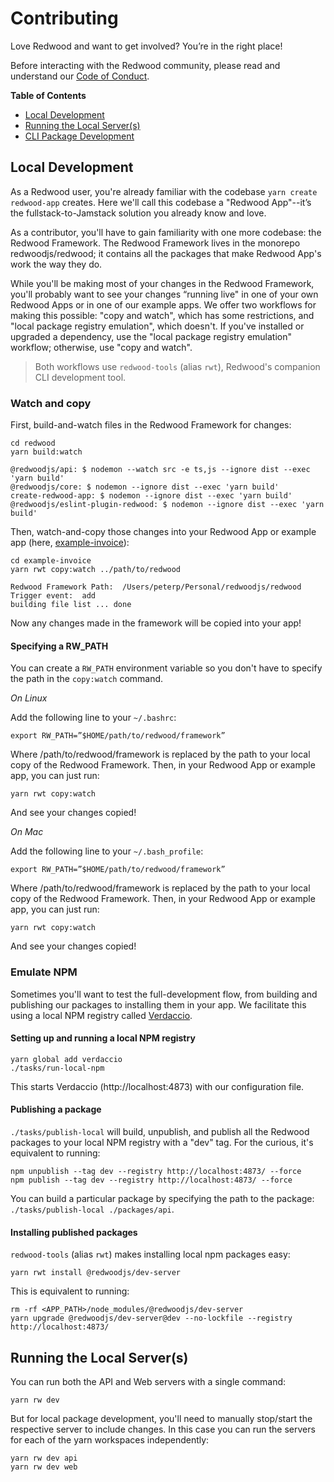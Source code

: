 # Contributing

Love Redwood and want to get involved? You’re in the right place!

Before interacting with the Redwood community, please read and understand our [Code of Conduct](https://github.com/redwoodjs/redwood/blob/master/CODE_OF_CONDUCT.md).

**Table of Contents**

- [Local Development](#Local-Development)
- [Running the Local Server(s)](#Running-the-Local-Server(s))
- [CLI Package Development](#CLI-Package-Development)

<!-- toc -->

## Local Development

As a Redwood user, you're already familiar with the codebase `yarn create redwood-app` creates.
Here we'll call this codebase a "Redwood App"--it’s the fullstack-to-Jamstack solution you already know and love.

As a contributor, you'll have to gain familiarity with one more codebase: the Redwood Framework.
The Redwood Framework lives in the monorepo redwoodjs/redwood; it contains all the packages that make Redwood App's work the way they do.

While you'll be making most of your changes in the Redwood Framework, you'll probably want to see your changes “running live" in one of your own Redwood Apps or in one of our example apps.
We offer two workflows for making this possible: "copy and watch", which has some restrictions, and "local package registry emulation", which doesn't.
If you've installed or upgraded a dependency, use the "local package registry emulation" workflow; otherwise, use "copy and watch".

> Both workflows use `redwood-tools` (alias `rwt`), Redwood's companion CLI development tool.

### Watch and copy

First, build-and-watch files in the Redwood Framework for changes:

```terminal
cd redwood
yarn build:watch

@redwoodjs/api: $ nodemon --watch src -e ts,js --ignore dist --exec 'yarn build'
@redwoodjs/core: $ nodemon --ignore dist --exec 'yarn build'
create-redwood-app: $ nodemon --ignore dist --exec 'yarn build'
@redwoodjs/eslint-plugin-redwood: $ nodemon --ignore dist --exec 'yarn build'
```

Then, watch-and-copy those changes into your Redwood App or example app (here, [example-invoice](https://github.com/redwoodjs/example-invoice)):

```terminal
cd example-invoice
yarn rwt copy:watch ../path/to/redwood

Redwood Framework Path:  /Users/peterp/Personal/redwoodjs/redwood
Trigger event:  add
building file list ... done
```

Now any changes made in the framework will be copied into your app!

#### Specifying a RW_PATH

You can create a `RW_PATH` environment variable so you don't have to specify the path in the `copy:watch` command.

_On Linux_

Add the following line to your `~/.bashrc`:

```terminal
export RW_PATH=”$HOME/path/to/redwood/framework”
```

Where /path/to/redwood/framework is replaced by the path to your local copy of the Redwood Framework.
Then, in your Redwood App or example app, you can just run:

```terminal
yarn rwt copy:watch
```

And see your changes copied!

_On Mac_

Add the following line to your `~/.bash_profile`:

```terminal
export RW_PATH=”$HOME/path/to/redwood/framework”
```

Where /path/to/redwood/framework is replaced by the path to your local copy of the Redwood Framework.
Then, in your Redwood App or example app, you can just run:

```terminal
yarn rwt copy:watch
```

And see your changes copied!

### Emulate NPM

Sometimes you'll want to test the full-development flow, from building and publishing our packages to installing them in your app. We facilitate this using a local NPM registry called [Verdaccio](https://github.com/verdaccio/verdaccio).

#### Setting up and running a local NPM registry

```terminal
yarn global add verdaccio
./tasks/run-local-npm
```

This starts Verdaccio (http://localhost:4873) with our configuration file.

#### Publishing a package

`./tasks/publish-local` will build, unpublish, and publish all the Redwood packages to your local NPM registry with a "dev" tag. For the curious, it's equivalent to running:

```terminal
npm unpublish --tag dev --registry http://localhost:4873/ --force
npm publish --tag dev --registry http://localhost:4873/ --force
```

You can build a particular package by specifying the path to the package: `./tasks/publish-local ./packages/api`.

#### Installing published packages

`redwood-tools` (alias `rwt`) makes installing local npm packages easy:

```terminal
yarn rwt install @redwoodjs/dev-server
```

This is equivalent to running:

```terminal
rm -rf <APP_PATH>/node_modules/@redwoodjs/dev-server
yarn upgrade @redwoodjs/dev-server@dev --no-lockfile --registry http://localhost:4873/
```

## Running the Local Server(s)

You can run both the API and Web servers with a single command:

```terminal
yarn rw dev
```

But for local package development, you'll need to manually stop/start the respective server to include changes. In this case you can run the servers for each of the yarn workspaces independently:

```terminal
yarn rw dev api
yarn rw dev web
```